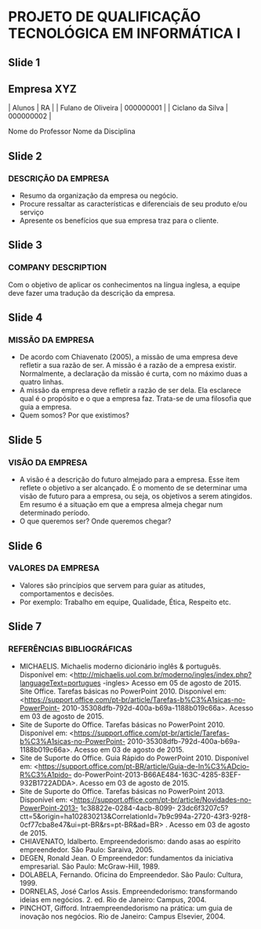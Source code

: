# PROJETO DE QUALIFICAÇÃO TECNOLÓGICA EM INFORMÁTICA I

## Slide 1

## Empresa XYZ

| Alunos | RA |
| Fulano de Oliveira | 000000001 |
| Ciclano da Silva | 000000002 |

Nome do Professor
Nome da Disciplina


## Slide 2

### DESCRIÇÃO DA EMPRESA

- Resumo da organização da empresa ou negócio.
- Procure ressaltar as características e diferenciais de seu produto
e/ou serviço
- Apresente os benefícios que sua empresa traz para o cliente.


## Slide 3

### COMPANY DESCRIPTION

Com o objetivo de aplicar os conhecimentos na língua inglesa,
a equipe deve fazer uma tradução da descrição da empresa.


## Slide 4

### MISSÃO DA EMPRESA

- De acordo com Chiavenato (2005), a missão de uma empresa deve
refletir a sua razão de ser. A missão é a razão de a empresa existir.
Normalmente, a declaração da missão é curta, com no máximo duas a
quatro linhas.
- A missão da empresa deve refletir a razão de ser dela. Ela esclarece qual
é o propósito e o que a empresa faz. Trata-se de uma filosofia que guia a
empresa.
- Quem somos? Por que existimos?


## Slide 5

### VISÃO DA EMPRESA

-  A visão é a descrição do futuro almejado para a empresa. Esse item
reflete o objetivo a ser alcançado. É o momento de se determinar uma
visão de futuro para a empresa, ou seja, os objetivos a serem atingidos.
Em resumo é a situação em que a empresa almeja chegar num
determinado período.
-  O que queremos ser? Onde queremos chegar?


## Slide 6

### VALORES DA EMPRESA

- Valores são princípios que servem para guiar as atitudes, comportamentos
e decisões.
- Por exemplo: Trabalho em equipe, Qualidade, Ética, Respeito etc.


## Slide 7

### REFERÊNCIAS BIBLIOGRÁFICAS

- MICHAELIS. Michaelis moderno dicionário inglês & português. Disponível em:
<http://michaelis.uol.com.br/moderno/ingles/index.php?languageText=portugues
-ingles> Acesso em 05 de agosto de 2015.
Site Office. Tarefas básicas no PowerPoint 2010. Disponível em:
<https://support.office.com/pt-br/article/Tarefas-b%C3%A1sicas-no-PowerPoint-
2010-35308dfb-792d-400a-b69a-1188b019c66a>. Acesso em 03 de agosto de 2015.
- Site de Suporte do Office. Tarefas básicas no PowerPoint 2010. Disponível em:
<https://support.office.com/pt-br/article/Tarefas-b%C3%A1sicas-no-PowerPoint-
2010-35308dfb-792d-400a-b69a-1188b019c66a>. Acesso em 03 de agosto de 2015.
- Site de Suporte do Office. Guia Rápido do PowerPoint 2010. Disponível em:
<https://support.office.com/pt-BR/article/Guia-de-In%C3%ADcio-R%C3%A1pido-
do-PowerPoint-2013-B66AE484-163C-4285-83EF-932B1722ADDA>. Acesso em 03 de
agosto de 2015.
- Site de Suporte do Office. Tarefas básicas no PowerPoint 2013. Disponível em:
<https://support.office.com/pt-br/article/Novidades-no-PowerPoint-2013-
1c38822e-0284-4acb-8099-
23dc6f3207c5?ctt=5&origin=ha102830213&CorrelationId=7b9c994a-2720-43f3-92f8-
0cf77cba8e47&ui=pt-BR&rs=pt-BR&ad=BR> . Acesso em 03 de agosto de 2015.
- CHIAVENATO, Idalberto. Empreendedorismo: dando asas ao
espírito empreendedor. São Paulo: Saraiva, 2005.
- DEGEN, Ronald Jean. O Empreendedor: fundamentos da
iniciativa empresarial. São Paulo: McGraw-Hill, 1989.
- DOLABELA, Fernando. Oficina do Empreendedor. São Paulo:
Cultura, 1999.
- DORNELAS, José Carlos Assis. Empreendedorismo: transformando
ideias em negócios. 2. ed. Rio de Janeiro: Campus, 2004.
- PINCHOT, Gifford. Intraempreendedorismo na prática: um guia de
inovação nos negócios. Rio de Janeiro: Campus Elsevier, 2004.
